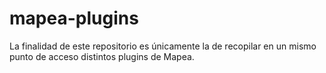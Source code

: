 # mapea-plugins
La finalidad de este repositorio es únicamente la de recopilar en un mismo punto de acceso distintos plugins de Mapea. 